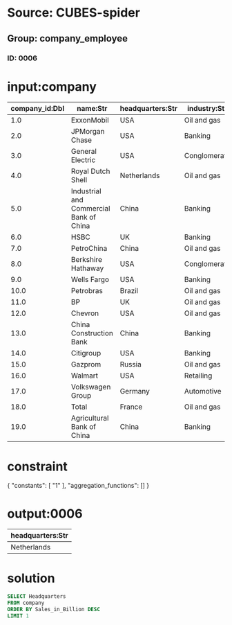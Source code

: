 # Source: CUBES-spider
## Group: company_employee
### ID: 0006

# input:company

| company_id:Dbl | name:Str | headquarters:Str | industry:Str | sales_in_billion:Dbl | profits_in_billion:Dbl | assets_in_billion:Dbl | market_value_in_billion:Dbl |
|---|---|---|---|---|---|---|---|
| 1.0 | ExxonMobil | USA | Oil and gas | 433.5 | 41.1 | 331.1 | 407.4 |
| 2.0 | JPMorgan Chase | USA | Banking | 110.8 | 19.0 | 2265.8 | 170.1 |
| 3.0 | General Electric | USA | Conglomerate | 147.3 | 14.2 | 717.2 | 213.7 |
| 4.0 | Royal Dutch Shell | Netherlands | Oil and gas | 470.2 | 30.9 | 340.5 | 227.6 |
| 5.0 | Industrial and Commercial Bank of China | China | Banking | 82.6 | 25.1 | 2039.1 | 237.4 |
| 6.0 | HSBC | UK | Banking | 102.0 | 16.2 | 2550.0 | 164.3 |
| 7.0 | PetroChina | China | Oil and gas | 310.1 | 20.6 | 304.7 | 294.7 |
| 8.0 | Berkshire Hathaway | USA | Conglomerate | 143.7 | 10.3 | 392.6 | 202.2 |
| 9.0 | Wells Fargo | USA | Banking | 87.6 | 15.9 | 1313.9 | 178.7 |
| 10.0 | Petrobras | Brazil | Oil and gas | 145.9 | 20.1 | 319.4 | 180.0 |
| 11.0 | BP | UK | Oil and gas | 375.5 | 25.7 | 292.5 | 147.4 |
| 12.0 | Chevron | USA | Oil and gas | 236.3 | 26.9 | 209.5 | 218.0 |
| 13.0 | China Construction Bank | China | Banking | 68.7 | 20.5 | 1637.8 | 201.9 |
| 14.0 | Citigroup | USA | Banking | 102.6 | 11.1 | 1873.9 | 107.5 |
| 15.0 | Gazprom | Russia | Oil and gas | 117.6 | 31.7 | 302.6 | 159.8 |
| 16.0 | Walmart | USA | Retailing | 447.0 | 15.7 | 193.4 | 208.4 |
| 17.0 | Volkswagen Group | Germany | Automotive | 221.9 | 21.5 | 328.7 | 79.5 |
| 18.0 | Total | France | Oil and gas | 216.2 | 15.9 | 213.0 | 132.4 |
| 19.0 | Agricultural Bank of China | China | Banking | 62.4 | 14.4 | 1563.9 | 154.8 |

# constraint

{
  "constants": [
    "1"
  ],
  "aggregation_functions": []
}

# output:0006

| headquarters:Str |
|---|
| Netherlands |

# solution

```sql
SELECT Headquarters
FROM company
ORDER BY Sales_in_Billion DESC
LIMIT 1
```
